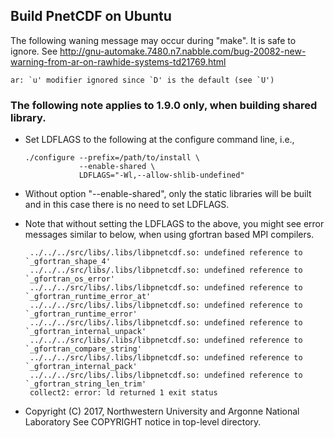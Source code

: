 ## Build PnetCDF on Ubuntu

The following waning message may occur during "make". It is safe to ignore.
See http://gnu-automake.7480.n7.nabble.com/bug-20082-new-warning-from-ar-on-rawhide-systems-td21769.html
```console
ar: `u' modifier ignored since `D' is the default (see `U')
```

### The following note applies to 1.9.0 only, when building shared library.

* Set LDFLAGS to the following at the configure command line, i.e.,
  ```console
  ./configure --prefix=/path/to/install \
              --enable-shared \
              LDFLAGS="-Wl,--allow-shlib-undefined"
  ```

* Without option "--enable-shared", only the static libraries will be built
  and in this case there is no need to set LDFLAGS.

* Note that without setting the LDFLAGS to the above, you might see error
  messages similar to below, when using gfortran based MPI compilers.
  ```console
   ../../../src/libs/.libs/libpnetcdf.so: undefined reference to `_gfortran_shape_4'
   ../../../src/libs/.libs/libpnetcdf.so: undefined reference to `_gfortran_os_error'
   ../../../src/libs/.libs/libpnetcdf.so: undefined reference to `_gfortran_runtime_error_at'
   ../../../src/libs/.libs/libpnetcdf.so: undefined reference to `_gfortran_runtime_error'
   ../../../src/libs/.libs/libpnetcdf.so: undefined reference to `_gfortran_internal_unpack'
   ../../../src/libs/.libs/libpnetcdf.so: undefined reference to `_gfortran_compare_string'
   ../../../src/libs/.libs/libpnetcdf.so: undefined reference to `_gfortran_internal_pack'
   ../../../src/libs/.libs/libpnetcdf.so: undefined reference to `_gfortran_string_len_trim'
   collect2: error: ld returned 1 exit status
  ```

* Copyright (C) 2017, Northwestern University and Argonne National Laboratory
  See COPYRIGHT notice in top-level directory.

